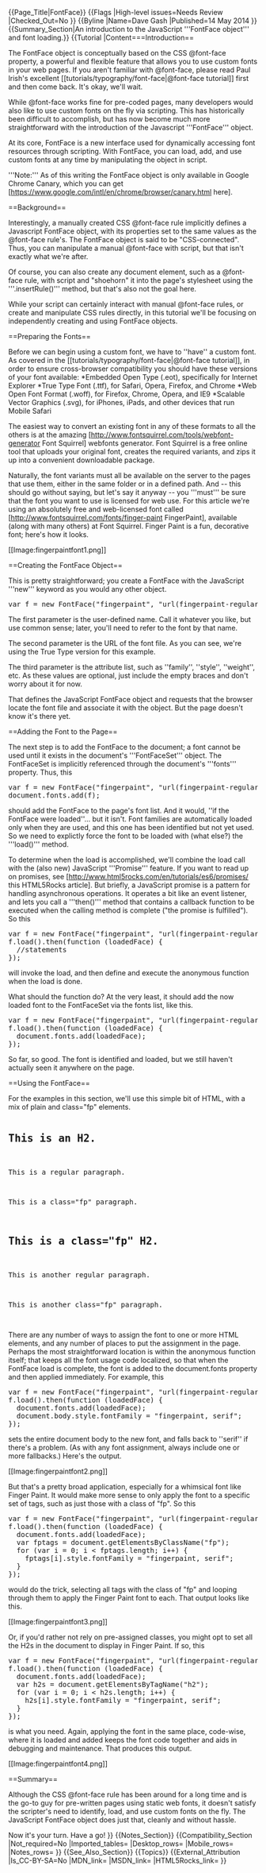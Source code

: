 {{Page_Title|FontFace}}
{{Flags
|High-level issues=Needs Review
|Checked_Out=No
}}
{{Byline
|Name=Dave Gash
|Published=14 May 2014
}}
{{Summary_Section|An introduction to the JavaScript '''FontFace object''' and font loading.}}
{{Tutorial
|Content===Introduction==

The FontFace object is conceptually based on the CSS @font-face property, a powerful and flexible feature that allows you to use custom fonts in your web pages. If you aren't familiar with @font-face, please read Paul Irish's excellent [[tutorials/typography/font-face|@font-face tutorial]] first and then come back. It's okay, we'll wait.

While @font-face works fine for pre-coded pages, many developers would also like to use custom fonts on the fly via scripting. This has historically been difficult to accomplish, but has now become much more straightforward with the introduction of the Javascript '''FontFace''' object.

At its core, FontFace is a new interface used for dynamically accessing font resources through scripting. With FontFace, you can load, add, and use custom fonts at any time by manipulating the object in script.

'''Note:''' As of this writing the FontFace object is only available in Google Chrome Canary, which you can get [https://www.google.com/intl/en/chrome/browser/canary.html here].

==Background==

Interestingly, a manually created CSS @font-face rule implicitly defines a Javascript FontFace object, with its properties set to the same values as the @font-face rule's. The FontFace object is said to be "CSS-connected". Thus, you can manipulate a manual @font-face with script, but that isn't exactly what we're after.

Of course, you can also create any document element, such as a @font-face rule, with script and "shoehorn" it into the page's stylesheet using the '''.insertRule()''' method, but that's also not the goal here.

While your script can certainly interact with manual @font-face rules, or create and manipulate CSS rules directly, in this tutorial we'll be focusing on independently creating and using FontFace objects.

==Preparing the Fonts==

Before we can begin using a custom font, we have to ''have'' a custom font. As covered in the 
[[tutorials/typography/font-face|@font-face tutorial]],
in order to ensure cross-browser compatibility you should have these versions of your font available: 
*Embedded Open Type (.eot), specifically for Internet Explorer
*True Type Font (.ttf), for Safari, Opera, Firefox, and Chrome
*Web Open Font Format (.woff), for Firefox, Chrome, Opera, and IE9
*Scalable Vector Graphics (.svg), for iPhones, iPads, and other devices that run Mobile Safari

The easiest way to convert an existing font in any of these formats to all the others is at the amazing
[http://www.fontsquirrel.com/tools/webfont-generator Font Squirrel] webfonts generator. 
Font Squirrel is a free online tool that uploads your original font, creates the required variants, and zips it up into a convenient downloadable package.

Naturally, the font variants must all be available on the server to the pages that use them, either in the same folder or in a defined path. And -- this should go without saying, but let's say it anyway -- you '''must''' be sure that the font you want to use is licensed for web use. For this article we're using an absolutely free and web-licensed font called [http://www.fontsquirrel.com/fonts/finger-paint FingerPaint], available (along with many others) at Font Squirrel. Finger Paint is a fun, decorative font; here's how it looks.

[[Image:fingerpaintfont1.png]]

==Creating the FontFace Object==

This is pretty straightforward; you create a FontFace with the JavaScript '''new''' keyword as you would any other object.

<pre>
var f = new FontFace("fingerpaint", "url(fingerpaint-regular-webfont.ttf)", {});
</pre>

The first parameter is the user-defined name. Call it whatever you like, but use common sense; later, you'll need to refer to the font by that name.

The second parameter is the URL of the font file. As you can see, we're using the True Type version for this example.

The third parameter is the attribute list, such as ''family'', ''style'', ''weight'', etc. As these values are optional, just include the empty braces and don't worry about it for now.

That defines the JavaScript FontFace object and requests that the browser locate the font file and associate it with the object. But the page doesn't know it's there yet.

==Adding the Font to the Page==

The next step is to add the FontFace to the document; a font cannot be used until it exists in the document's '''FontFaceSet''' object. The FontFaceSet is implicitly referenced through the document's '''fonts''' property. Thus, this

<pre>
var f = new FontFace("fingerpaint", "url(fingerpaint-regular-webfont.ttf)", {});
document.fonts.add(f);
</pre>

should add the FontFace to the page's font list. And it would, 
''if the FontFace were loaded''... but it isn't. Font families are automatically loaded only when they are used, and this one has been identified but not yet used. So we need to explictly force the font to be loaded with (what else?) the '''load()''' method.

To determine when the load is accomplished, 
we'll combine the load call with the (also new) JavaScript '''Promise''' feature. If you want to read up on promises, see 
[http://www.html5rocks.com/en/tutorials/es6/promises/ this HTML5Rocks article]. 
But briefly, a JavaScript promise is a pattern for handling asynchronous operations. It operates a bit like an event listener, and lets you call a '''then()''' method that contains a callback function to be executed when the calling method is complete ("the promise is fulfilled"). So this

<pre>
var f = new FontFace("fingerpaint", "url(fingerpaint-regular-webfont.ttf)", {});
f.load().then(function (loadedFace) {
  //statements
});
</pre>

will invoke the load, and then define and execute the anonymous function when the load is done.

What should the function do? At the very least, it should add the now loaded font to the FontFaceSet via the fonts list, like this.

<pre>
var f = new FontFace("fingerpaint", "url(fingerpaint-regular-webfont.ttf)", {});
f.load().then(function (loadedFace) {
  document.fonts.add(loadedFace);
});
</pre>

So far, so good. The font is identified and loaded, but we still haven't actually seen it anywhere on the page.

==Using the FontFace==

For the examples in this section, we'll use this simple bit of HTML, with a mix of plain and class="fp" elements.

<pre>
<h2>This is an H2.</h2>
<p>This is a regular paragraph.</p>
<p class="fp">This is a class="fp" paragraph.</p>
<h2 class="fp">This is a class="fp" H2.</h2>
<p>This is another regular paragraph.</p>
<p class="fp">This is another class="fp" paragraph.</p>
</pre>

There are any number of ways to assign the font to one or more HTML elements, and any number of places to put the assignment in the page. Perhaps the most straightforward location is within the anonymous function itself; that keeps all the font usage code localized, so that when the FontFace load is complete, the font is added to the document.fonts property and then applied immediately. For example, this

<pre>
var f = new FontFace("fingerpaint", "url(fingerpaint-regular-webfont.ttf)", {});
f.load().then(function (loadedFace) {
  document.fonts.add(loadedFace);
  document.body.style.fontFamily = "fingerpaint, serif";
});
</pre>

sets the entire document body to the new font, and falls back to ''serif'' if there's a problem. (As with any font assignment, always include one or more fallbacks.) Here's the output.

[[Image:fingerpaintfont2.png]]

But that's a pretty broad application, especially for a whimsical font like Finger Paint. It would make more sense to only apply the font to a specific set of tags, such as just those with a class of "fp". So this

<pre>
var f = new FontFace("fingerpaint", "url(fingerpaint-regular-webfont.ttf)", {});
f.load().then(function (loadedFace) {
  document.fonts.add(loadedFace);
  var fptags = document.getElementsByClassName("fp");
  for (var i = 0; i < fptags.length; i++) {
    fptags[i].style.fontFamily = "fingerpaint, serif"; 
  }
});
</pre>

would do the trick, selecting all tags with the class of "fp" and looping through them to apply the Finger Paint font to each. That output looks like this.

[[Image:fingerpaintfont3.png]]

Or, if you'd rather not rely on pre-assigned classes, you might opt to set all the H2s in the document to display in Finger Paint. If so, this

<pre>
var f = new FontFace("fingerpaint", "url(fingerpaint-regular-webfont.ttf)", {});
f.load().then(function (loadedFace) {
  document.fonts.add(loadedFace);
  var h2s = document.getElementsByTagName("h2");
  for (var i = 0; i < h2s.length; i++) {
    h2s[i].style.fontFamily = "fingerpaint, serif"; 
  }
});
</pre>

is what you need. Again, applying the font in the same place, code-wise, where it is loaded and added keeps the font code together and aids in debugging and maintenance. That produces this output.

[[Image:fingerpaintfont4.png]]

==Summary==

Although the CSS @font-face rule has been around for a long time and is the go-to guy for pre-written pages using static web fonts, it doesn't satisfy the scripter's need to identify, load, and use custom fonts on the fly. The JavaScript FontFace object does just that, cleanly and without hassle. 

Now it's your turn. Have a go!
}}
{{Notes_Section}}
{{Compatibility_Section
|Not_required=No
|Imported_tables=
|Desktop_rows=
|Mobile_rows=
|Notes_rows=
}}
{{See_Also_Section}}
{{Topics}}
{{External_Attribution
|Is_CC-BY-SA=No
|MDN_link=
|MSDN_link=
|HTML5Rocks_link=
}}